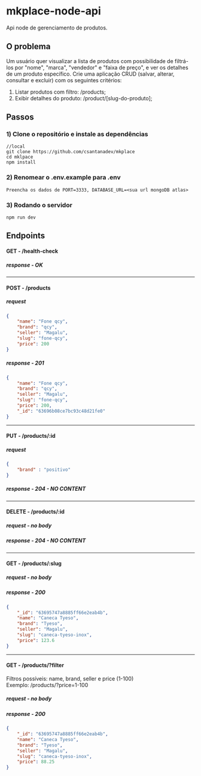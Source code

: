 # mkplace-node-api  
Api node de gerenciamento de produtos.

## O problema
Um usuário quer visualizar a lista de produtos com possibilidade de filtrá-los por "nome", "marca", "vendedor" e "faixa de preço", e ver os detalhes de um produto
específico. Crie uma aplicação CRUD (salvar, alterar, consultar e excluir) com os 
seguintes critérios:
1. Listar produtos com filtro: /products;
2. Exibir detalhes do produto: /product/[slug-do-produto];

## Passos
### 1) Clone o repositório e instale as dependências
``` 
//local
git clone https://github.com/csantanadev/mkplace
cd mklpace
npm install
```
### 2) Renomear o .env.example para .env 
``` 
Preencha os dados de PORT=3333, DATABASE_URL=<sua url mongoDB atlas>
```
### 3) Rodando o servidor
``` 
npm run dev
```

## Endpoints
#### GET - /health-check
##### response - OK

<hr/>

#### POST - /products
##### request
```json
{
	"name": "Fone qcy",
	"brand": "qcy",
	"seller": "Magalu",
	"slug": "fone-qcy",
	"price": 200
}
```
##### response - 201
```json
{
	"name": "Fone qcy",
	"brand": "qcy",
	"seller": "Magalu",
	"slug": "fone-qcy",
	"price": 200,
	"_id": "63696b08ce7bc93c48d21fe0"
}
```
<hr/>

#### PUT - /products/:id
##### request
```json
{
	"brand" : "positivo"
}
```
##### response - 204 - NO CONTENT
<hr/>

#### DELETE - /products/:id
##### request - no body
##### response - 204 - NO CONTENT

<hr/>

#### GET - /products/:slug
##### request - no body
##### response - 200
```json
{
	"_id": "63695747a8885ff66e2eab4b",
	"name": "Caneca Tyeso",
	"brand": "Tyeso",
	"seller": "Magalu",
	"slug": "caneca-tyeso-inox",
	"price": 123.6
}
```
<hr/>

#### GET - /products/?filter
Filtros possíveis: name, brand, seller e price (1-100)
<br/>
Exemplo: /products/?price=1-100
##### request - no body
##### response - 200
```json
{
	"_id": "63695747a8885ff66e2eab4b",
	"name": "Caneca Tyeso",
	"brand": "Tyeso",
	"seller": "Magalu",
	"slug": "caneca-tyeso-inox",
	"price": 88.25
}
```




